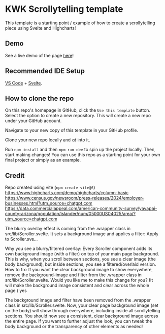 # KWK Scrollytelling template

This template is a starting point / example of how to create a scrollytelling piece using Svelte and Highcharts! 

## Demo
See a live demo of the page [here](https://jasminesamra.github.io/kwk-scrollytelling-template/)!

## Recommended IDE Setup

[VS Code](https://code.visualstudio.com/) + [Svelte](https://marketplace.visualstudio.com/items?itemName=svelte.svelte-vscode).

## How to clone the repo
On this repo's homepage in GitHub, click the `Use this template` button. Select the option to create a new repository. This will create a new repo under your GitHub account.

Navigate to your new copy of this template in your GitHub profile. 

Clone your new repo locally and `cd` into it. 

Run `npm install` and then `npm run dev` to spin up the project locally. Then, start making changes! You can use this repo as a starting point for your own final project or simply as an example. 

## Credit
Repo created using vite (`npm create vite@6`)
https://www.highcharts.com/demo/highcharts/column-basic
https://www.census.gov/newsroom/press-releases/2024/employer-businesses.html?utm_source=chatgpt.com
https://data.commercialappeal.com/american-community-survey/yavapai-county-arizona/population/islander/num/05000US04025/area/?utm_source=chatgpt.com

The blurry overlay effect is coming from the .wrapper class in src/lib/Scroller.svelte. It sets a background image and applies a filter:
Apply to Scroller.sve...

Why you see a blurry/filtered overlay:
Every Scroller component adds its own background image (with a filter) on top of your main page background. This is why, when you scroll between sections, you see a clear image (the body background), but inside sections, you see a filtered/overlaid version.
How to fix:
If you want the clear background image to show everywhere, remove the background-image and filter from the .wrapper class in src/lib/Scroller.svelte.
Would you like me to make this change for you? (It will make the background image consistent and clear across the whole page.)
yes

The background image and filter have been removed from the .wrapper class in src/lib/Scroller.svelte. Now, your clear page background image (set on the body) will show through everywhere, including inside all scrollytelling sections.
You should now see a consistent, clear background image across the entire page. If you want to further adjust the look, you can tweak the body background or the transparency of other elements as needed!